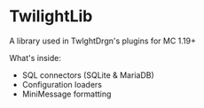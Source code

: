 # TwilightLib
A library used in TwlghtDrgn's plugins for MC 1.19+

What's inside:
- SQL connectors (SQLite & MariaDB)
- Configuration loaders
- MiniMessage formatting